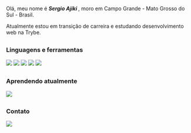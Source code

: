 Olá, meu nome é <b><i>Sergio Ajiki </i></b>, moro em Campo Grande - Mato Grosso do Sul - Brasil.

Atualmente estou em transição de carreira e estudando desenvolvimento web na Trybe.
<h2 dir="auto"></h2>
<h3>Linguagens e ferramentas</h3>
<div>
<img src=https://img.shields.io/badge/HTML5-E34F26.svg?style=for-the-badge&logo=HTML5&logoColor=white />
<img src=https://img.shields.io/badge/CSS3-1572B6.svg?style=for-the-badge&logo=CSS3&logoColor=white />
<img src=https://img.shields.io/badge/JavaScript-F7DF1E.svg?style=for-the-badge&logo=JavaScript&logoColor=black />
<img src=https://img.shields.io/badge/React-61DAFB.svg?style=for-the-badge&logo=React&logoColor=black />
<img src=https://img.shields.io/badge/Redux-764ABC.svg?style=for-the-badge&logo=Redux&logoColor=white />
</div>
<h2 dir="auto"></h2>
<h3 dir="auto">Aprendendo atualmente</h3>
<img src=https://img.shields.io/badge/Docker-2496ED.svg?style=for-the-badge&logo=Docker&logoColor=white />

<h2 dir="auto"></h2> 
<h3>Contato</h3>
<a href="https://www.linkedin.com/in/sergioajiki/" target="_blank">
<img src=https://img.shields.io/badge/LinkedIn-0A66C2.svg?style=for-the-badge&logo=LinkedIn&logoColor=white />
</a>  
<!--
**sergioajiki/sergioajiki** is a ✨ _special_ ✨ repository because its `README.md` (this file) appears on your GitHub profile.

Here are some ideas to get you started:

- 🔭 I’m currently working on ...
- 🌱 I’m currently learning ...
- 👯 I’m looking to collaborate on ...
- 🤔 I’m looking for help with ...
- 💬 Ask me about ...
- 📫 How to reach me: ...
- 😄 Pronouns: ...
- ⚡ Fun fact: ...
-->

